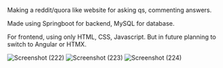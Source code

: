 Making a reddit/quora like website for asking qs, commenting answers.

Made using Springboot for backend, MySQL for database. 

For frontend, using only HTML, CSS, Javascript. But in future planning to switch to Angular or HTMX.



![Screenshot (222)](https://github.com/shubhamjain207/QsandAns/assets/77579810/4637d20f-4901-4a9b-8437-a01a880a5f92)
![Screenshot (223)](https://github.com/shubhamjain207/QsandAns/assets/77579810/af811d5f-3e34-40e7-b54d-a66fd193e49e)
![Screenshot (224)](https://github.com/shubhamjain207/QsandAns/assets/77579810/6bdf9bc1-070c-4c28-a238-4ddde1077937)





